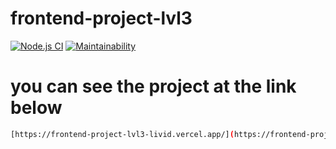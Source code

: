 # frontend-project-lvl3

[![Node.js CI](https://github.com/ggrelaxi/frontend-project-lvl3/workflows/Node%20CI/badge.svg)](https://github.com/ggrelaxi/frontend-project-lvl3/actions)
[![Maintainability](https://api.codeclimate.com/v1/badges/679be092f3474d43f2de/maintainability)](https://codeclimate.com/github/ggrelaxi/frontend-project-lvl3/maintainability)

# you can see the project at the link below

```sh
[https://frontend-project-lvl3-livid.vercel.app/](https://frontend-project-lvl3-livid.vercel.app/)
```